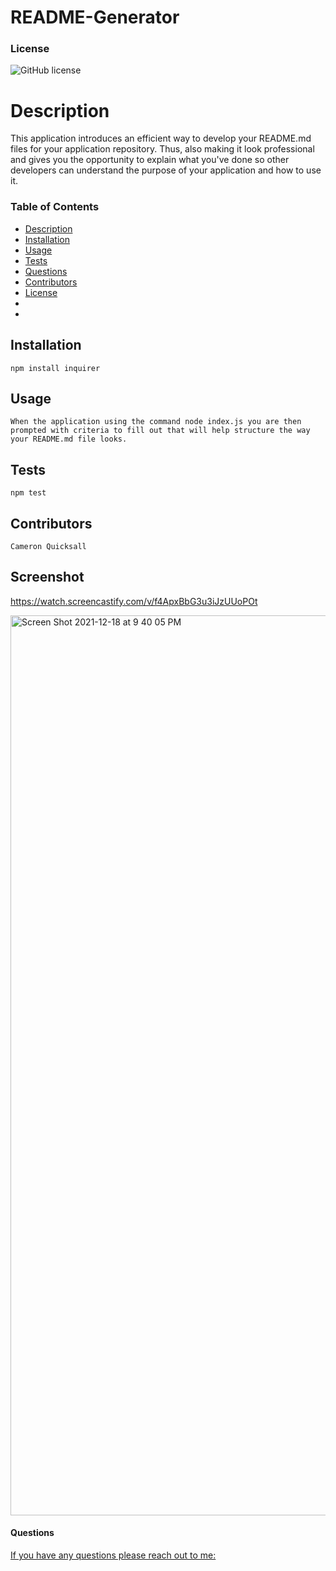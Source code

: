 # README-Generator

### License
![GitHub license](https://img.shields.io/badge/License-MIT-blue)
    
# Description
This application introduces an efficient way to develop your README.md files for your application repository. Thus, also making it look professional and gives you the opportunity to explain what you've done so other developers can understand the purpose of your application and how to use it.

### Table of Contents
* [Description](#description)
* [Installation](#installation)
* [Usage](#usage)
* [Tests](#tests)
* [Questions](#questions)
* [Contributors](#contributors)
* [License](#license)
* 
* 
## Installation
    npm install inquirer

## Usage
    When the application using the command node index.js you are then prompted with criteria to fill out that will help structure the way your README.md file looks.

## Tests
    npm test

## Contributors
    Cameron Quicksall
    
## Screenshot
   https://watch.screencastify.com/v/f4ApxBbG3u3iJzUUoPOt
   
<img width="1440" alt="Screen Shot 2021-12-18 at 9 40 05 PM" src="https://user-images.githubusercontent.com/91788324/146663332-0fcf128e-cbf9-4c38-a7e0-e8d85ff9f5b6.png">

#### Questions
<a href="mailto:cameronquicksall70@gmail.com">If you have any questions please reach out to me:</a>
    
